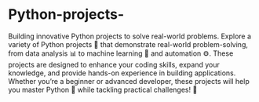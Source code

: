 # Python-projects-
Building innovative Python projects to solve real-world problems.
Explore a variety of Python projects 🤖 that demonstrate real-world problem-solving, from data analysis 📊 to machine learning 🤖 and automation ⚙️. These projects are designed to enhance your coding skills, expand your knowledge, and provide hands-on experience in building applications. Whether you’re a beginner or advanced developer, these projects will help you master Python 🐍 while tackling practical challenges! 🌟
